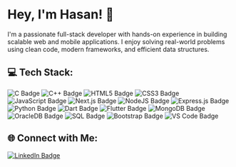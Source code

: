 # Hey, I'm Hasan! 👋
I'm a passionate full-stack developer with hands-on experience in building scalable web and mobile applications. I enjoy solving real-world problems using clean code, modern frameworks, and efficient data structures.

## 💻 Tech Stack:
<p align="left"> <img src="https://img.shields.io/badge/C-00599C?style=for-the-badge&logo=c&logoColor=white" alt="C Badge"/> <img src="https://img.shields.io/badge/C++-00599C?style=for-the-badge&logo=c%2B%2B&logoColor=white" alt="C++ Badge"/> <img src="https://img.shields.io/badge/HTML5-E34F26?style=for-the-badge&logo=html5&logoColor=white" alt="HTML5 Badge"/> <img src="https://img.shields.io/badge/CSS3-1572B6?style=for-the-badge&logo=css3&logoColor=white" alt="CSS3 Badge"/> <img src="https://img.shields.io/badge/JavaScript-F7DF1E?style=for-the-badge&logo=javascript&logoColor=black" alt="JavaScript Badge"/> <img src="https://img.shields.io/badge/Next.js-000000?style=for-the-badge&logo=nextdotjs&logoColor=white" alt="Next.js Badge"/> <img src="https://img.shields.io/badge/Node.js-43853D?style=for-the-badge&logo=node.js&logoColor=white" alt="NodeJS Badge"/> <img src="https://img.shields.io/badge/Express.js-000000?style=for-the-badge&logo=express&logoColor=white" alt="Express.js Badge"/> <img src="https://img.shields.io/badge/Python-3776AB?style=for-the-badge&logo=python&logoColor=white" alt="Python Badge"/> <img src="https://img.shields.io/badge/Dart-0175C2?style=for-the-badge&logo=dart&logoColor=white" alt="Dart Badge"/> <img src="https://img.shields.io/badge/Flutter-02569B?style=for-the-badge&logo=flutter&logoColor=white" alt="Flutter Badge"/> <img src="https://img.shields.io/badge/MongoDB-47A248?style=for-the-badge&logo=mongodb&logoColor=white" alt="MongoDB Badge"/> <img src="https://img.shields.io/badge/OracleDB-F80000?style=for-the-badge&logo=oracle&logoColor=white" alt="OracleDB Badge"/> <img src="https://img.shields.io/badge/SQL-316192?style=for-the-badge&logo=postgresql&logoColor=white" alt="SQL Badge"/> <img src="https://img.shields.io/badge/Bootstrap-563D7C?style=for-the-badge&logo=bootstrap&logoColor=white" alt="Bootstrap Badge"/> <img src="https://img.shields.io/badge/Visual%20Studio%20Code-007ACC?style=for-the-badge&logo=visual-studio-code&logoColor=white" alt="VS Code Badge"/> </p>

## 🌐 Connect with Me:
[![LinkedIn Badge](https://img.shields.io/badge/LinkedIn-Profile-blue)](https://www.linkedin.com/in/hasanzahidseo/)
